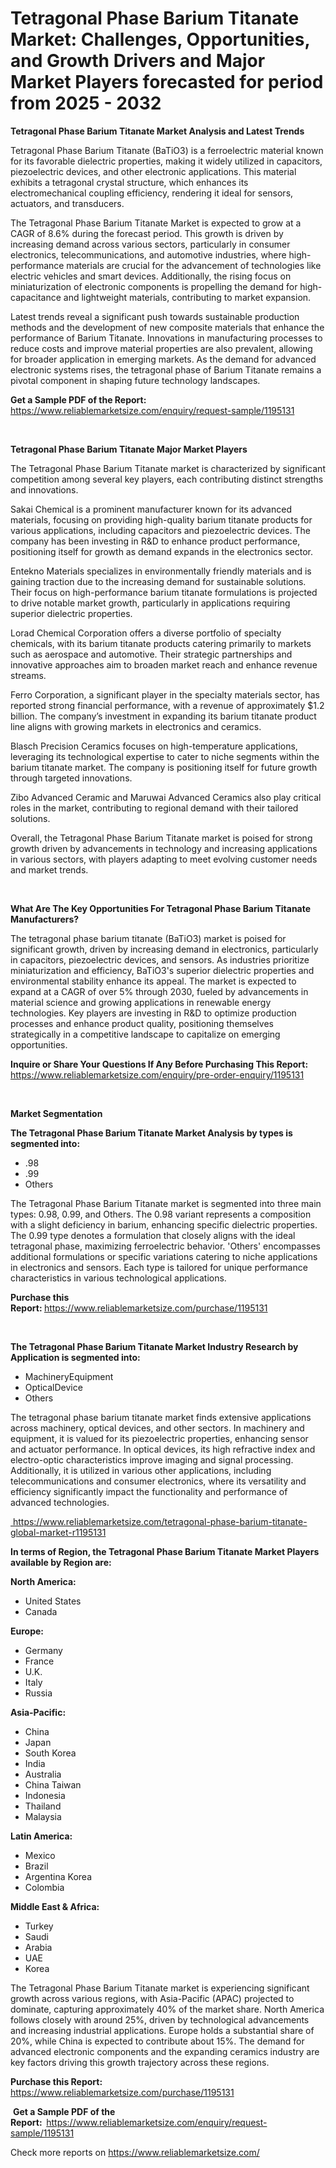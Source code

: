<p><h1>Tetragonal Phase Barium Titanate Market: Challenges, Opportunities, and Growth Drivers and Major Market Players forecasted for period from 2025 - 2032</h1></p><p><strong>Tetragonal Phase Barium Titanate Market Analysis and Latest Trends</strong></p>
<p><p>Tetragonal Phase Barium Titanate (BaTiO3) is a ferroelectric material known for its favorable dielectric properties, making it widely utilized in capacitors, piezoelectric devices, and other electronic applications. This material exhibits a tetragonal crystal structure, which enhances its electromechanical coupling efficiency, rendering it ideal for sensors, actuators, and transducers.</p><p>The Tetragonal Phase Barium Titanate Market is expected to grow at a CAGR of 8.6% during the forecast period. This growth is driven by increasing demand across various sectors, particularly in consumer electronics, telecommunications, and automotive industries, where high-performance materials are crucial for the advancement of technologies like electric vehicles and smart devices. Additionally, the rising focus on miniaturization of electronic components is propelling the demand for high-capacitance and lightweight materials, contributing to market expansion.</p><p>Latest trends reveal a significant push towards sustainable production methods and the development of new composite materials that enhance the performance of Barium Titanate. Innovations in manufacturing processes to reduce costs and improve material properties are also prevalent, allowing for broader application in emerging markets. As the demand for advanced electronic systems rises, the tetragonal phase of Barium Titanate remains a pivotal component in shaping future technology landscapes.</p></p>
<p><strong>Get a Sample PDF of the Report:&nbsp;</strong> <a href="https://www.reliablemarketsize.com/enquiry/request-sample/1195131?utm_campaign=2316&utm_medium=2&utm_source=Github&utm_content=ia&utm_term=22032025&utm_id=tetragonal-phase-barium-titanate">https://www.reliablemarketsize.com/enquiry/request-sample/1195131</a></p>
<p>&nbsp;</p>
<p><strong>Tetragonal Phase Barium Titanate Major Market Players</strong></p>
<p><p>The Tetragonal Phase Barium Titanate market is characterized by significant competition among several key players, each contributing distinct strengths and innovations. </p><p>Sakai Chemical is a prominent manufacturer known for its advanced materials, focusing on providing high-quality barium titanate products for various applications, including capacitors and piezoelectric devices. The company has been investing in R&D to enhance product performance, positioning itself for growth as demand expands in the electronics sector.</p><p>Entekno Materials specializes in environmentally friendly materials and is gaining traction due to the increasing demand for sustainable solutions. Their focus on high-performance barium titanate formulations is projected to drive notable market growth, particularly in applications requiring superior dielectric properties.</p><p>Lorad Chemical Corporation offers a diverse portfolio of specialty chemicals, with its barium titanate products catering primarily to markets such as aerospace and automotive. Their strategic partnerships and innovative approaches aim to broaden market reach and enhance revenue streams.</p><p>Ferro Corporation, a significant player in the specialty materials sector, has reported strong financial performance, with a revenue of approximately $1.2 billion. The company’s investment in expanding its barium titanate product line aligns with growing markets in electronics and ceramics.</p><p>Blasch Precision Ceramics focuses on high-temperature applications, leveraging its technological expertise to cater to niche segments within the barium titanate market. The company is positioning itself for future growth through targeted innovations.</p><p>Zibo Advanced Ceramic and Maruwai Advanced Ceramics also play critical roles in the market, contributing to regional demand with their tailored solutions.</p><p>Overall, the Tetragonal Phase Barium Titanate market is poised for strong growth driven by advancements in technology and increasing applications in various sectors, with players adapting to meet evolving customer needs and market trends.</p></p>
<p>&nbsp;</p>
<p><strong>What Are The Key Opportunities For Tetragonal Phase Barium Titanate Manufacturers?</strong></p>
<p><p>The tetragonal phase barium titanate (BaTiO3) market is poised for significant growth, driven by increasing demand in electronics, particularly in capacitors, piezoelectric devices, and sensors. As industries prioritize miniaturization and efficiency, BaTiO3's superior dielectric properties and environmental stability enhance its appeal. The market is expected to expand at a CAGR of over 5% through 2030, fueled by advancements in material science and growing applications in renewable energy technologies. Key players are investing in R&D to optimize production processes and enhance product quality, positioning themselves strategically in a competitive landscape to capitalize on emerging opportunities.</p></p>
<p><strong>Inquire or Share Your Questions If Any Before Purchasing This Report:</strong> <a href="https://www.reliablemarketsize.com/enquiry/pre-order-enquiry/1195131?utm_campaign=2316&utm_medium=2&utm_source=Github&utm_content=ia&utm_term=22032025&utm_id=tetragonal-phase-barium-titanate">https://www.reliablemarketsize.com/enquiry/pre-order-enquiry/1195131</a></p>
<p>&nbsp;</p>
<p><strong>Market Segmentation</strong></p>
<p><strong>The Tetragonal Phase Barium Titanate Market Analysis by types is segmented into:</strong></p>
<p><ul><li>.98</li><li>.99</li><li>Others</li></ul></p>
<p><p>The Tetragonal Phase Barium Titanate market is segmented into three main types: 0.98, 0.99, and Others. The 0.98 variant represents a composition with a slight deficiency in barium, enhancing specific dielectric properties. The 0.99 type denotes a formulation that closely aligns with the ideal tetragonal phase, maximizing ferroelectric behavior. 'Others' encompasses additional formulations or specific variations catering to niche applications in electronics and sensors. Each type is tailored for unique performance characteristics in various technological applications.</p></p>
<p><strong>Purchase this Report:&nbsp;</strong><a href="https://www.reliablemarketsize.com/purchase/1195131?utm_campaign=2316&utm_medium=2&utm_source=Github&utm_content=ia&utm_term=22032025&utm_id=tetragonal-phase-barium-titanate">https://www.reliablemarketsize.com/purchase/1195131</a></p>
<p>&nbsp;</p>
<p><strong>The Tetragonal Phase Barium Titanate Market Industry Research by Application is segmented into:</strong></p>
<p><ul><li>MachineryEquipment</li><li>OpticalDevice</li><li>Others</li></ul></p>
<p><p>The tetragonal phase barium titanate market finds extensive applications across machinery, optical devices, and other sectors. In machinery and equipment, it is valued for its piezoelectric properties, enhancing sensor and actuator performance. In optical devices, its high refractive index and electro-optic characteristics improve imaging and signal processing. Additionally, it is utilized in various other applications, including telecommunications and consumer electronics, where its versatility and efficiency significantly impact the functionality and performance of advanced technologies.</p></p>
<p><a href="https://www.reliablemarketsize.com/tetragonal-phase-barium-titanate-global-market-r1195131?utm_campaign=2316&utm_medium=2&utm_source=Github&utm_content=ia&utm_term=22032025&utm_id=tetragonal-phase-barium-titanate">&nbsp;https://www.reliablemarketsize.com/tetragonal-phase-barium-titanate-global-market-r1195131</a></p>
<p><strong>In terms of Region, the Tetragonal Phase Barium Titanate Market Players available by Region are:</strong></p>
<p>
    <p> <strong> North America: </strong>
        <ul>
            <li>United States</li>
            <li>Canada</li>
        </ul>
        </p> 
    <p> <strong> Europe: </strong>
        <ul>
            <li>Germany</li>
            <li>France</li>
            <li>U.K.</li>
            <li>Italy</li>
            <li>Russia</li>
        </ul>
        </p> 
    <p> <strong> Asia-Pacific: </strong>
        <ul>
            <li>China</li>
            <li>Japan</li>
            <li>South Korea</li>
            <li>India</li>
            <li>Australia</li>
            <li>China Taiwan</li>
            <li>Indonesia</li>
            <li>Thailand</li>
            <li>Malaysia</li>
        </ul>
        </p> 
    <p> <strong> Latin America: </strong>
        <ul>
            <li>Mexico</li>
            <li>Brazil</li>
            <li>Argentina Korea</li>
            <li>Colombia</li>
        </ul>
        </p> 
    <p> <strong> Middle East & Africa: </strong>
        <ul>
            <li>Turkey</li>
            <li>Saudi</li>
            <li>Arabia</li>
            <li>UAE</li>
            <li>Korea</li>
        </ul>
    </p>
    </p>
<p><p>The Tetragonal Phase Barium Titanate market is experiencing significant growth across various regions, with Asia-Pacific (APAC) projected to dominate, capturing approximately 40% of the market share. North America follows closely with around 25%, driven by technological advancements and increasing industrial applications. Europe holds a substantial share of 20%, while China is expected to contribute about 15%. The demand for advanced electronic components and the expanding ceramics industry are key factors driving this growth trajectory across these regions.</p></p>
<p><strong>Purchase this Report: </strong><a href="https://www.reliablemarketsize.com/purchase/1195131?utm_campaign=2316&utm_medium=2&utm_source=Github&utm_content=ia&utm_term=22032025&utm_id=tetragonal-phase-barium-titanate">https://www.reliablemarketsize.com/purchase/1195131</a></p>
<p>&nbsp;<strong>Get a Sample PDF of the Report:&nbsp;&nbsp;</strong><a href="https://www.reliablemarketsize.com/enquiry/request-sample/1195131?utm_campaign=2316&utm_medium=2&utm_source=Github&utm_content=ia&utm_term=22032025&utm_id=tetragonal-phase-barium-titanate">https://www.reliablemarketsize.com/enquiry/request-sample/1195131</a></p>
<p><strong></strong></p>
<p>Check more reports on <a href="https://www.reliablemarketsize.com/?utm_campaign=2316&utm_medium=2&utm_source=Github&utm_content=ia&utm_term=22032025&utm_id=tetragonal-phase-barium-titanate">https://www.reliablemarketsize.com/</a></p>